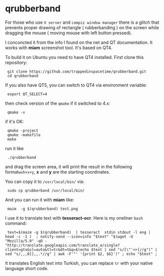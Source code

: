 # qrubberband
For those who use `X server` and `compiz window manager`  there is a glitch that prevents proper drawing of rectangle ( rubberbanding ) on the screen while dragging the mouse ( moving mouse with left button pressed).

I conconcted it from the info I found on the net and QT documentation. It works with **miam** screenshot tool. 
It's based on QT4.

To build it on Ubuntu you need to have QT4 installed. 
First clone this repository:

     git clone https://github.com/trappedinspacetime/qrubberband.git
     cd qrubberband
If you also have QT5, you can switch to QT4 via environment variable:

     export QT_SELECT=4
then check version of the `qmake` if it switched to 4.x:

     qmake -v
if it's OK:

     qmake -project
     qmake -makefile
     make
run it like 

     ./qrubberband
and drag the screen area, it will print the result in the following format`wxh+x+y`, **x** and **y** are the starting coordinates.

You can copy it to `/usr/local/bin/` via:

     sudo cp qrubberband /usr/local/bin/
And you can run it with **miam** like:

     maim  -g $(qrubberband) test.png

I use it to translate text with **tesseract-ocr**. Here is my oneliner `bash` command:

     text=$(maim -g $(qrubberband)  | tesseract  stdin stdout -l eng | head -c -1 )  ; notify-send --icon=info "$text" "$(wget -U "Mozilla/5.0" -qO - "http://translate.googleapis.com/translate_a/single?client=gtx&sl=auto&tl=tr&dt=t&q=$(echo $text | sed "s/[\"'<>]//g")" | sed "s/,,,0]],,.*//g" | awk -F'"' '{print $2, $6}')" ; echo "$text" ;
    
It translates English text into Turkish, you can replace `tr` with your native language short code.
